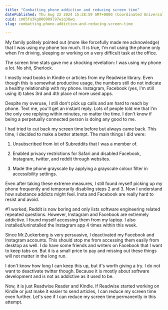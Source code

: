 ```yaml
---
title: "Combatting phone addiction and reducing screen time"
datePublished: Thu Aug 22 2024 15:28:59 GMT+0000 (Coordinated Universal Time)
cuid: cm05fu3kg000909l97wiq38wq
slug: combatting-phone-addiction-and-reducing-screen-time

---
```


My family politely pointed out (more like forcefully made me acknowledge) that I was using my phone too much. It is true, I'm not using the phone only when I'm driving, sleeping or working on a very difficult task at the office.

The screen time stats gave me a shocking revelation: I was using my phone a lot. No shit, Sherlock.

I mostly read books in Kindle or articles from my Readwise library. Even though this is somewhat productive usage, the numbers still do not indicate a healthy relationship with my phone. Instagram, Facebook (yes, I'm still using it) takes 3rd and 4th place of more used apps.

Despite my overuse, I still don't pick up calls and am hard to reach by phone. Text me, you'll get an instant reply. Lots of people told me that I'm the only one replying within minutes, no matter the time. I don't know if being a perpetually connected person is doing any good to me.

I had tried to cut back my screen time before but always came back. This time, I decided to make a better attempt. The main things I did were:

1. Unsubscribed from lot of Subreddits that I was a member of.
    
2. Enabled privacy restrictions for Safari and disabled Facebook, Instagram, twitter, and reddit through websites.
    
3. Made the phone grayscale by applying a grayscale colour filter in accessibility settings.
    

Even after taking these extreme measures, I still found myself picking up my phone frequently and temporarily disabling steps 2 and 3. Now I understand how substance addicts might feel. Insta and Facebook are really hard to resist and avoid.

#1 worked, Reddit is now boring and only lists software engineering related repeated questions. However, Instagram and Facebook are extremely addictive. I found myself accessing them from my laptop. I also installed/uninstalled the Instagram app 4 times within this week.

Since Mr.Zuckerberg is very persuasive, I deactivated my Facebook and Instagram accounts. This should stop me from accessing them easily from desktop as well. I do have some friends and writers on Facebook that I want to keep tabs on. But it is a small price to pay and missing out these things will not matter in the long run.

I don't know how long I can keep this up, but it's worth giving a try. I do not want to deactivate twitter though. Because it is mostly about software development and is not as addictive as it used to be.

Now, it is just Readwise Reader and Kindle. If Readwise started working on Kindle or just make it easier to send articles, I can reduce my screen time even further. Let's see if I can reduce my screen time permanently in this attempt.